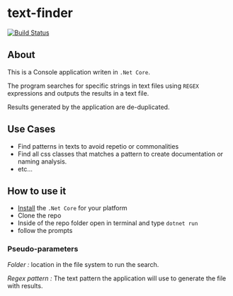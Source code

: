 # text-finder

[![Build Status](https://travis-ci.org/rafaeldca/text-finder.svg?branch=master)](https://travis-ci.org/rafaeldca/text-finder)

## About

This is a Console application writen in `.Net Core`.

The program searches for specific strings in text files using `REGEX` expressions and outputs the results in a text file.

Results generated by the application are de-duplicated.

## Use Cases

- Find patterns in texts to avoid repetio or commonalities
- Find all css classes that matches a pattern to create documentation or naming analysis.
- etc...

## How to use it

- [Install](https://dotnet.microsoft.com/download) the `.Net Core` for your platform
- Clone the repo
- Inside of the repo folder open in terminal and type `dotnet run`
- follow the prompts

### Pseudo-parameters

*Folder :* location in the file system to run the search.

*Regex pattern :* The text pattern the application will use to generate the file with results.
